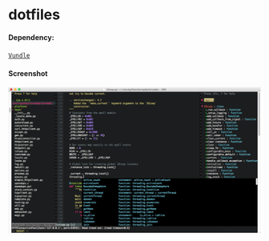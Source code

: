 # dotfiles

#### Dependency:
[`Vundle`](https://github.com/VundleVim/Vundle.vim)

#### Screenshot
![](https://github.com/ts25504/dotfiles/raw/master/screenshots/python-gvim.png)
